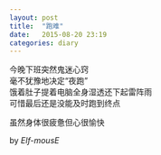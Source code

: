 ```yaml
---
layout: post
title:  "跑难"
date:   2015-08-20 23:19
categories: diary
---
```


今晚下班突然鬼迷心窍  
毫不犹豫地决定“夜跑”  
饿着肚子提着电脑全身湿透还下起雷阵雨  
可惜最后还是没能及时跑到终点  

虽然身体很疲惫但心很愉快  

by *Elf-mousE*
